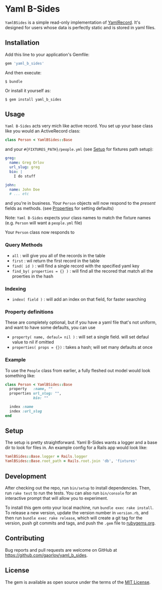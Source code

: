 # Yaml B-Sides

`YamlBSides` is a simple read-only implementation of [YamlRecord](https://github.com/nicotaing/yaml_record). It's designed for users whose data is perfectly static and is stored in yaml files.

## Installation

Add this line to your application's Gemfile:

```ruby
gem 'yaml_b_sides'
```

And then execute:

    $ bundle

Or install it yourself as:

    $ gem install yaml_b_sides

## Usage

`Yaml B-Sides` acts very mich like active record. You set up your base class like you would an ActiveRecord class:

```ruby
class Person < YamlBSides::Base
```

and your `#{FIXTURES_PATH}/people.yml` (see [Setup](#setup) for fixtures path setup):

```yml
greg:
  name: Greg Orlov
  url_slug: greg
  bio: |
    I do stuff

john:
  name: John Doe
  # ... etc
```

and you're in business. Your `Person` objects will now respond to the *present* fields as methods. (see [Properties](#property-definitions) for setting defaults)

Note: `Yaml B-Sides` expects your class names to match the fixture names (e.g. `Person` will want a `people.yml` file)

Your `Person` class now responds to 

### Query Methods

* `all` : will give you all of the records in the table
* `first` : wil return the first record in the table
* `find( id )` : will find a single record with the specified yaml key
* `find_by( properties = {} )` : will find all the recored that match all the proerties in the hash

### Indexing

* `index( field )` : will add an index on that field, for faster searching

### Property definitions

These are completely optional, but if you have a yaml file that's not uniform, and want to have some defaults, you can use

* `property( name, defaul= nil )` : will set a single field. will set defaul value to nil if omitted
* `properties( props = {})` : takes a hash; will set many defaults at once

### Example

To use the `People` class from earlier, a fully fleshed out model would look something like:

```ruby
class Person < YamlBSides::Base
  property   :name, ""
  properties url_slug: "",
             bio: ""

  index :name
  index :url_slug
end
```

## Setup

The setup is pretty straightforward. Yaml B-Sides wants a logger and a base dir to look for files in. An example config for a Rails app would look like:

```ruby
YamlBSides::Base.logger = Rails.logger
YamlBSides::Base.root_path = Rails.root.join 'db', 'fixtures'
```

## Development

After checking out the repo, run `bin/setup` to install dependencies. Then, run `rake test` to run the tests. You can also run `bin/console` for an interactive prompt that will allow you to experiment.

To install this gem onto your local machine, run `bundle exec rake install`. To release a new version, update the version number in `version.rb`, and then run `bundle exec rake release`, which will create a git tag for the version, push git commits and tags, and push the `.gem` file to [rubygems.org](https://rubygems.org).

## Contributing

Bug reports and pull requests are welcome on GitHub at https://github.com/gaorlov/yaml_b_sides.


## License

The gem is available as open source under the terms of the [MIT License](http://opensource.org/licenses/MIT).

